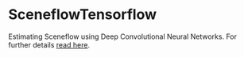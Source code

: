 # SceneflowTensorflow

Estimating Sceneflow using Deep Convolutional Neural Networks. For further details [read here](https://mozi22.github.io/blog_posts/sceneflow.html).
